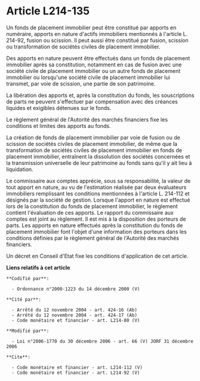 # Article L214-135

Un fonds de placement immobilier peut être constitué par apports en numéraire, apports en nature d'actifs immobiliers
mentionnés à l'article L. 214-92, fusion ou scission. Il peut aussi être constitué par fusion, scission ou transformation de
sociétés civiles de placement immobilier. 

Des apports en nature peuvent être effectués dans un fonds de placement immobilier après sa constitution, notamment en cas de
fusion avec une société civile de placement immobilier ou un autre fonds de placement immobilier ou lorsqu'une société civile
de placement immobilier lui transmet, par voie de scission, une partie de son patrimoine. 

La libération des apports et, après la constitution du fonds, les souscriptions de parts ne peuvent s'effectuer par
compensation avec des créances liquides et exigibles détenues sur le fonds. 

Le règlement général de l'Autorité des marchés financiers fixe les conditions et limites des apports au fonds. 

La création de fonds de placement immobilier par voie de fusion ou de scission de sociétés civiles de placement immobilier,
de même que la transformation de sociétés civiles de placement immobilier en fonds de placement immobilier, entraînent la
dissolution des sociétés concernées et la transmission universelle de leur patrimoine au fonds sans qu'il y ait lieu à
liquidation. 

Le commissaire aux comptes apprécie, sous sa responsabilité, la valeur de tout apport en nature, au vu de l'estimation
réalisée par deux évaluateurs immobiliers remplissant les conditions mentionnées à l'article L. 214-112 et désignés par la
société de gestion. Lorsque l'apport en nature est effectué lors de la constitution du fonds de placement immobilier, le
règlement contient l'évaluation de ces apports. Le rapport du commissaire aux comptes est joint au règlement. Il est mis à la
disposition des porteurs de parts. Les apports en nature effectués après la constitution du fonds de placement immobilier
font l'objet d'une information des porteurs dans les conditions définies par le règlement général de l'Autorité des marchés
financiers. 

Un décret en Conseil d'Etat fixe les conditions d'application de cet article.

**Liens relatifs à cet article**

	**Codifié par**:

	  - Ordonnance n°2000-1223 du 14 décembre 2000 (V)

	**Cité par**:

	  - Arrêté du 12 novembre 2004 - art. 424-16 (Ab)
	  - Arrêté du 12 novembre 2004 - art. 424-17 (Ab)
	  - Code monétaire et financier - art. L214-80 (V)

	**Modifié par**:

	  - Loi n°2006-1770 du 30 décembre 2006 - art. 66 (V) JORF 31 décembre 2006

	**Cite**:

	  - Code monétaire et financier - art. L214-112 (V)
	  - Code monétaire et financier - art. L214-92 (V)
